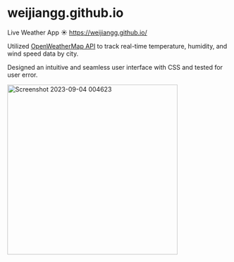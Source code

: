 # weijiangg.github.io

Live Weather App ☀️ https://weijiangg.github.io/

Utilized <a href="https://openweathermap.org/api">OpenWeatherMap API</a> to track real-time temperature, humidity, and wind speed data by city.

Designed an intuitive and seamless user interface with CSS and tested for user error. 

<img width="386" alt="Screenshot 2023-09-04 004623" src="https://github.com/weijiangg/weijiangg.github.io/assets/111544350/f28cba0c-39f1-47c2-a6c2-31e674b4db50">

